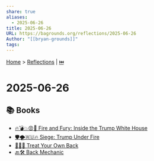 ```yaml
---
share: true
aliases:
  - 2025-06-26
title: 2025-06-26
URL: https://bagrounds.org/reflections/2025-06-26
Author: "[[bryan-grounds]]"
tags: 
---
```

[Home](../index.md) > [Reflections](./index.md) | [⏮️](./2025-06-25.md)  
# 2025-06-26  
## 📚 Books  
- [🔥💣💥😡🤬 Fire and Fury: Inside the Trump White House](../books/fire-and-fury-inside-the-trump-white-house.md)  
- [🛡️🌪️🇷🇺🔥 Siege: Trump Under Fire](../books/siege-trump-under-fire.md)  
- [🍬🫵🔙 Treat Your Own Back](../books/treat-your-own-back.md)  
- [🔙🛠️ Back Mechanic](../books/back-mechanic.md)